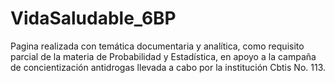 # VidaSaludable_6BP
Pagina realizada con temática documentaria y analítica, como requisito parcial de la materia de Probabilidad y Estadística, en apoyo a la campaña de concientización antidrogas llevada a cabo por la institución Cbtis No. 113.
